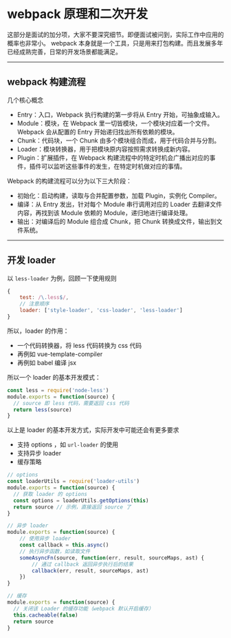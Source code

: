 # webpack 原理和二次开发

这部分是面试的加分项，大家不要深究细节。即便面试被问到，实际工作中应用的概率也非常小。
webpack 本身就是一个工具，只是用来打包构建。而且发展多年已经成熟完善，日常的开发场景都能满足。

------

## webpack 构建流程

几个核心概念

- Entry：入口，Webpack 执行构建的第一步将从 Entry 开始，可抽象成输入。
- Module：模块，在 Webpack 里一切皆模块，一个模块对应着一个文件。Webpack 会从配置的 Entry 开始递归找出所有依赖的模块。
- Chunk：代码块，一个 Chunk 由多个模块组合而成，用于代码合并与分割。
- Loader：模块转换器，用于把模块原内容按照需求转换成新内容。
- Plugin：扩展插件，在 Webpack 构建流程中的特定时机会广播出对应的事件，插件可以监听这些事件的发生，在特定时机做对应的事情。

Webpack 的构建流程可以分为以下三大阶段：

- 初始化：启动构建，读取与合并配置参数，加载 Plugin，实例化 Compiler。
- 编译：从 Entry 发出，针对每个 Module 串行调用对应的 Loader 去翻译文件内容，再找到该 Module 依赖的 Module，递归地进行编译处理。
- 输出：对编译后的 Module 组合成 Chunk，把 Chunk 转换成文件，输出到文件系统。

------

## 开发 loader

以 `less-loader` 为例，回顾一下使用规则

```js
{
    test: /\.less$/,
    // 注意顺序
    loader: ['style-loader', 'css-loader', 'less-loader']
}
```

所以，loader 的作用：

- 一个代码转换器，将 less 代码转换为 css 代码
- 再例如 vue-template-compiler
- 再例如 babel 编译 jsx

所以一个 loader 的基本开发模式：

```js
const less = require('node-less')
module.exports = function(source) {
  // source 即 less 代码，需要返回 css 代码
  return less(source)
}
```

以上是 loader 的基本开发方式，实际开发中可能还会有更多要求

- 支持 options ，如 `url-loader` 的使用
- 支持异步 loader
- 缓存策略

```js
// options
const loaderUtils = require('loader-utils')
module.exports = function(source) {
  // 获取 loader 的 options
  const options = loaderUtils.getOptions(this)
  return source // 示例，直接返回 source 了
}
```

```js
// 异步 loader
module.exports = function(source) {
    // 使用异步 loader
    const callback = this.async()
    // 执行异步函数，如读取文件
    someAsyncFn(source, function(err, result, sourceMaps, ast) {
        // 通过 callback 返回异步执行后的结果
        callback(err, result, sourceMaps, ast)
    })
}
```

```js
// 缓存
module.exports = function(source) {
  // 关闭该 Loader 的缓存功能（webpack 默认开启缓存）
  this.cacheable(false)
  return source
}
```
